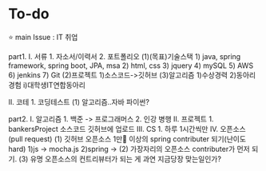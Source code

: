 # To-do

⭐️ main Issue : IT 취업

part1.
  I. 서류
    1. 자소서/이력서
    2. 포트폴리오
     (1)(목표)기술스택
       1) java, spring framework, spring boot, JPA, msa
       2) html, css
       3) jquery
       4) mySQL
       5) AWS
       6) jenkins
       7) Git
     (2)프로젝트
       1)소스코드->깃허브
     (3)알고리즘
       1)수상경력
       2)동아리 경험
         i)대학생IT연합동아리
         
  II. 코테
    1. 코딩테스트
       (1) 알고리즘..자바 파이썬?

part2.
  I. 알고리즘
    1. 백준 -> 프로그래머스
    2. 인강 병행
  II. 프로젝트
    1. bankersProject 소스코드 깃허브에 업로드
  III. CS
    1. 하루 1시간씩만
  IV. 오픈소스 (pull request)
     (1) 깃허브 오픈소스 1만🌟 이상의 spring contributer 되기(난이도 hard)
       1)js -> mocha.js
       2)spring -> 
     (2) 가장자리의 오픈소스 contributer가 먼저 되기.
     (3) 유명 오픈소스의 컨트리뷰터가 되는 게 과연 지금당장 맞는일인가?
